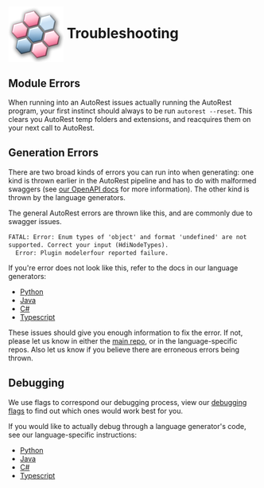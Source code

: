 # <img align="center" src="./images/logo.png">  Troubleshooting

## Module Errors

When running into an AutoRest issues actually running the AutoRest program, your first instinct should always to be run `autorest --reset`. This clears you AutoRest temp folders and extensions, and reacquires them on your next call to AutoRest.

## Generation Errors

There are two broad kinds of errors you can run into when generating: one kind is thrown earlier in the AutoRest pipeline and has to do with malformed swaggers (see [our OpenAPI docs][main_docs] for more information). The other kind is thrown by the language generators.

The general AutoRest errors are thrown like this, and are commonly due to swagger issues.

```
FATAL: Error: Enum types of 'object' and format 'undefined' are not supported. Correct your input (HdiNodeTypes).
  Error: Plugin modelerfour reported failure.
```

If you're error does not look like this, refer to the docs in our language generators:

- [Python][python_generation]
- [Java][java_generation]
- [C#][csharp_generation]
- [Typescript][typescript_generation]


These issues should give you enough information to fix the error. If not, please let us know in either the [main repo][autorest_issues], or in the language-specific repos. Also let us know if you believe
there are erroneous errors being thrown.

## Debugging

We use flags to correspond our debugging process, view our [debugging flags][debugging_flags] to find out which ones would work best for you.

If you would like to actually debug through a language generator's code, see our language-specific instructions:

- [Python][python_debug]
- [Java][java_debug]
- [C#][csharp_debug]
- [Typescript][typescript_debug]

<!-- LINKS -->
[main_docs]: https://github.com/Azure/autorest/blob/master/docs/openapi/readme.md
[autorest_issues]: https://github.com/Azure/autorest/issues
[autorest_python_issues]: https://github.com/Azure/autorest.python/issues
[main_debugging]: https://github.com/Azure/autorest/tree/master/docs/generate/troubleshooting.md#debugging
[autorest_python_repo]: https://github.com/Azure/autorest.python/tree/autorestv3
[debugging_flags]: https://github.com/Azure/autorest/blob/master/docs/generate/flags.md#debugging-flags
[python_generation]: https://github.com/Azure/autorest.python/tree/autorestv3/docs/troubleshooting.md#generation-errors
[java_generation]: https://github.com/Azure/autorest.java/tree/v4/docs/troubleshooting.md#generation-errors
[csharp_generation]: https://github.com/Azure/autorest.csharp/tree/v3/docs/troubleshooting.md#generation-errors
[typescript_generation]: https://github.com/Azure/autorest.typescript/tree/v6/docs/troubleshooting.md#generation-errors
[python_debug]: https://github.com/Azure/autorest.python/tree/autorestv3/docs/troubleshooting.md#debugging
[java_debug]: https://github.com/Azure/autorest.java/tree/v4/docs/troubleshooting.md#debugging
[csharp_debug]: https://github.com/Azure/autorest.csharp/tree/v3/docs/troubleshooting.md#debugging
[typescript_debug]: https://github.com/Azure/autorest.typescript/tree/v6/docs/troubleshooting.md#debugging